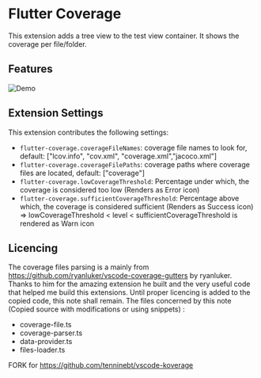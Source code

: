 # Flutter Coverage

This extension adds a tree view to the test view container. It shows the coverage per file/folder.

## Features

![Demo](https://raw.githubusercontent.com/tenninebt/vscode-koverage/master/Capture.gif)

## Extension Settings

This extension contributes the following settings:

* `flutter-coverage.coverageFileNames`: coverage file names to look for, default: ["lcov.info", "cov.xml", "coverage.xml","jacoco.xml"]
* `flutter-coverage.coverageFilePaths`: coverage paths where coverage files are located, default: ["coverage"]
* `flutter-coverage.lowCoverageThreshold`: Percentage under which, the coverage is considered too low (Renders as Error icon)
* `flutter-coverage.sufficientCoverageThreshold`: Percentage above which, the coverage is considered sufficient (Renders as Success icon)
=> lowCoverageThreshold < level < sufficientCoverageThreshold is rendered as Warn icon

## Licencing

The coverage files parsing is a mainly from https://github.com/ryanluker/vscode-coverage-gutters by ryanluker. Thanks to him for the amazing extension he built and the very useful code that helped me build this extensions. Until proper licencing is added to the copied code, this note shall remain. The files concerned by this note (Copied source with modifications or using snippets) : 
- coverage-file.ts
- coverage-parser.ts
- data-provider.ts 
- files-loader.ts

FORK for https://github.com/tenninebt/vscode-koverage
